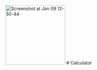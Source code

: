 <img width="187" alt="Screenshot at Jan 09 12-50-44" src="https://user-images.githubusercontent.com/105411628/211254058-8232119e-29b8-46f6-aa92-9d214818e505.png">
# Calculator
